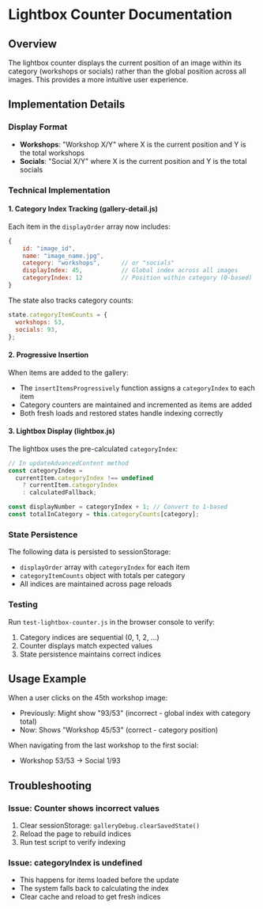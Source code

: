 # Lightbox Counter Documentation

## Overview

The lightbox counter displays the current position of an image within its category (workshops or socials) rather than the global position across all images. This provides a more intuitive user experience.

## Implementation Details

### Display Format

- **Workshops**: "Workshop X/Y" where X is the current position and Y is the total workshops
- **Socials**: "Social X/Y" where X is the current position and Y is the total socials

### Technical Implementation

#### 1. Category Index Tracking (gallery-detail.js)

Each item in the `displayOrder` array now includes:

```javascript
{
    id: "image_id",
    name: "image_name.jpg",
    category: "workshops",      // or "socials"
    displayIndex: 45,           // Global index across all images
    categoryIndex: 12           // Position within category (0-based)
}
```

The state also tracks category counts:

```javascript
state.categoryItemCounts = {
  workshops: 53,
  socials: 93,
};
```

#### 2. Progressive Insertion

When items are added to the gallery:

- The `insertItemsProgressively` function assigns a `categoryIndex` to each item
- Category counters are maintained and incremented as items are added
- Both fresh loads and restored states handle indexing correctly

#### 3. Lightbox Display (lightbox.js)

The lightbox uses the pre-calculated `categoryIndex`:

```javascript
// In updateAdvancedContent method
const categoryIndex =
  currentItem.categoryIndex !== undefined
    ? currentItem.categoryIndex
    : calculatedFallback;

const displayNumber = categoryIndex + 1; // Convert to 1-based
const totalInCategory = this.categoryCounts[category];
```

### State Persistence

The following data is persisted to sessionStorage:

- `displayOrder` array with `categoryIndex` for each item
- `categoryItemCounts` object with totals per category
- All indices are maintained across page reloads

### Testing

Run `test-lightbox-counter.js` in the browser console to verify:

1. Category indices are sequential (0, 1, 2, ...)
2. Counter displays match expected values
3. State persistence maintains correct indices

## Usage Example

When a user clicks on the 45th workshop image:

- Previously: Might show "93/53" (incorrect - global index with category total)
- Now: Shows "Workshop 45/53" (correct - category position)

When navigating from the last workshop to the first social:

- Workshop 53/53 → Social 1/93

## Troubleshooting

### Issue: Counter shows incorrect values

1. Clear sessionStorage: `galleryDebug.clearSavedState()`
2. Reload the page to rebuild indices
3. Run test script to verify indexing

### Issue: categoryIndex is undefined

- This happens for items loaded before the update
- The system falls back to calculating the index
- Clear cache and reload to get fresh indices
